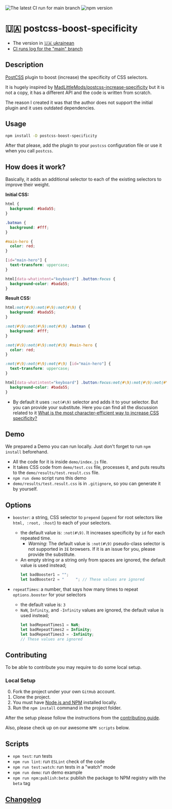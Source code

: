 ![The latest CI run for main branch](https://github.com/ukrcode/postcss-boost-specificity/actions/workflows/ci.yml/badge.svg?event=push&branch=main) ![npm version](https://badge.fury.io/js/postcss-boost-specificity.svg)

# 🇺🇦 postcss-boost-specificity

- The version in [🇺🇦 ukrainean](./uk/README_uk.md)
- [CI runs log for the "main" branch](https://github.com/ukrcode/postcss-boost-specificity/actions/workflows/ci.yml?query=branch%3Amain)

## Description

[PostCSS](https://github.com/postcss/postcss) plugin to boost (increase) the specificity of CSS selectors.

It is hugely inspired by [MadLittleMods/postcss-increase-specificity](https://github.com/MadLittleMods/postcss-increase-specificity) but it is not a copy, it has a different API and the code is written from scratch.

The reason I created it was that the author does not support the initial plugin and it uses outdated dependencies.

## Usage

```bash
npm install -D postcss-boost-specificity
```

After that please, add the plugin to your `postcss` configuration file or use it when you call `postcss`.

## How does it work?

Basically, it adds an additional selector to each of the existing selectors to improve their weight.

**Initial CSS:**

```css
html {
  background: #bada55;
}

.batman {
  background: #fff;
}

#main-hero {
  color: red;
}

[id="main-hero"] {
  text-transform: uppercase;
}

html[data-whatintent="keyboard"] .button:focus {
  background-color: #bada55;
}
```

**Result CSS:**

```css
html:not(#\9):not(#\9):not(#\9) {
  background: #bada55;
}

:not(#\9):not(#\9):not(#\9) .batman {
  background: #fff;
}

:not(#\9):not(#\9):not(#\9) #main-hero {
  color: red;
}

:not(#\9):not(#\9):not(#\9) [id="main-hero"] {
  text-transform: uppercase;
}

html[data-whatintent="keyboard"] .button:focus:not(#\9):not(#\9):not(#\9) {
  background-color: #bada55;
}
```

- By default it uses `:not(#\9)` selector and adds it to your selector. But you can provide your substitute. Here you can find all the discussion related to it [What is the most character-efficient way to increase CSS specificity?](https://stackoverflow.com/questions/19399625/what-is-the-most-character-efficient-way-to-increase-css-specificity)

## Demo

We prepared a Demo you can run locally. Just don't forget to run `npm install` beforehand.

- All the code for it is inside `demo/index.js` file.
- It takes CSS code from `demo/test.css` file, processes it, and puts results to the `demo/results/test.result.css` file.
- `npm run demo` script runs this demo
- `demo/results/test.result.css` is in `.gitignore`, so you can generate it by yourself.

## Options

- `booster`: a string, CSS selector to `prepend` (`append` for root selectors like `html, :root, :host`) to each of your selectors.

  - the default value is: `:not(#\9)`. It increases specificity by `id` for each repeated time.
    - _Warning_: The default value is `:not(#\9)` pseudo-class selector is not supported in `IE` browsers. If it is an issue for you, please provide the substitute.
  - An empty string or a string only from spaces are ignored, the default value is used instead;
    ```js
    let badBooster1 = "";
    let badBooster2 = "     "; // These values are ignored
    ```

- `repeatTimes`: a number, that says how many times to repeat `options.booster` for your selectors
  - the default value is: `3`
  - `NaN`, `Infinity`, and `-Infinity` values are ignored, the default value is used instead;
    ```js
    let badRepeatTimes1 = NaN;
    let badRepeatTimes2 = Infinity;
    let badRepeatTimes3 = -Infinity;
    // These values are ignored
    ```

## Contributing

To be able to contribute you may require to do some local setup.

### Local Setup

0. Fork the project under your own `GitHub` account.
1. Clone the project.
2. You must have [Node.js and NPM](https://nodejs.org/en) installed locally.
3. Run the `npm install` command in the project folder.

After the setup please follow the instructions from the [contributing guide](./CONTRIBUTING.md).

Also, please check up on our awesome `NPM scripts` below.

## Scripts

- `npm test`: run tests
- `npm run lint`: run `ESLint` check of the code
- `npm run test:watch`: run tests in a "watch" mode
- `npm run demo`: run demo example
- `npm run npm:publish:beta`: publish the package to NPM registry with the `beta` tag

## [Changelog](./CHANGELOG.md)

